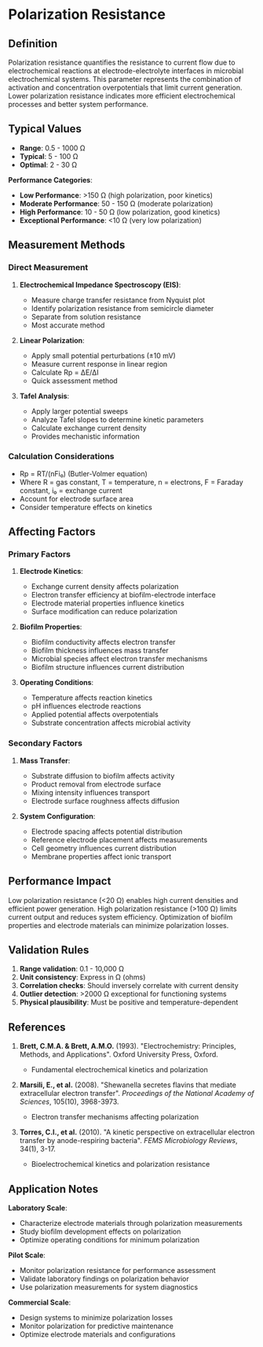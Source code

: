 <!--
Parameter ID: polarization_resistance
Category: electrical
Generated: 2025-01-17T12:04:00.000Z
-->

# Polarization Resistance

## Definition

Polarization resistance quantifies the resistance to current flow due to
electrochemical reactions at electrode-electrolyte interfaces in microbial
electrochemical systems. This parameter represents the combination of activation
and concentration overpotentials that limit current generation. Lower
polarization resistance indicates more efficient electrochemical processes and
better system performance.

## Typical Values

- **Range**: 0.5 - 1000 Ω
- **Typical**: 5 - 100 Ω
- **Optimal**: 2 - 30 Ω

**Performance Categories**:

- **Low Performance**: >150 Ω (high polarization, poor kinetics)
- **Moderate Performance**: 50 - 150 Ω (moderate polarization)
- **High Performance**: 10 - 50 Ω (low polarization, good kinetics)
- **Exceptional Performance**: <10 Ω (very low polarization)

## Measurement Methods

### Direct Measurement

1. **Electrochemical Impedance Spectroscopy (EIS)**:
   - Measure charge transfer resistance from Nyquist plot
   - Identify polarization resistance from semicircle diameter
   - Separate from solution resistance
   - Most accurate method

2. **Linear Polarization**:
   - Apply small potential perturbations (±10 mV)
   - Measure current response in linear region
   - Calculate Rp = ΔE/ΔI
   - Quick assessment method

3. **Tafel Analysis**:
   - Apply larger potential sweeps
   - Analyze Tafel slopes to determine kinetic parameters
   - Calculate exchange current density
   - Provides mechanistic information

### Calculation Considerations

- Rp = RT/(nFi₀) (Butler-Volmer equation)
- Where R = gas constant, T = temperature, n = electrons, F = Faraday constant,
  i₀ = exchange current
- Account for electrode surface area
- Consider temperature effects on kinetics

## Affecting Factors

### Primary Factors

1. **Electrode Kinetics**:
   - Exchange current density affects polarization
   - Electron transfer efficiency at biofilm-electrode interface
   - Electrode material properties influence kinetics
   - Surface modification can reduce polarization

2. **Biofilm Properties**:
   - Biofilm conductivity affects electron transfer
   - Biofilm thickness influences mass transfer
   - Microbial species affect electron transfer mechanisms
   - Biofilm structure influences current distribution

3. **Operating Conditions**:
   - Temperature affects reaction kinetics
   - pH influences electrode reactions
   - Applied potential affects overpotentials
   - Substrate concentration affects microbial activity

### Secondary Factors

1. **Mass Transfer**:
   - Substrate diffusion to biofilm affects activity
   - Product removal from electrode surface
   - Mixing intensity influences transport
   - Electrode surface roughness affects diffusion

2. **System Configuration**:
   - Electrode spacing affects potential distribution
   - Reference electrode placement affects measurements
   - Cell geometry influences current distribution
   - Membrane properties affect ionic transport

## Performance Impact

Low polarization resistance (<20 Ω) enables high current densities and efficient
power generation. High polarization resistance (>100 Ω) limits current output
and reduces system efficiency. Optimization of biofilm properties and electrode
materials can minimize polarization losses.

## Validation Rules

1. **Range validation**: 0.1 - 10,000 Ω
2. **Unit consistency**: Express in Ω (ohms)
3. **Correlation checks**: Should inversely correlate with current density
4. **Outlier detection**: >2000 Ω exceptional for functioning systems
5. **Physical plausibility**: Must be positive and temperature-dependent

## References

1. **Brett, C.M.A. & Brett, A.M.O.** (1993). "Electrochemistry: Principles,
   Methods, and Applications". Oxford University Press, Oxford.
   - Fundamental electrochemical kinetics and polarization

2. **Marsili, E., et al.** (2008). "Shewanella secretes flavins that mediate
   extracellular electron transfer". _Proceedings of the National Academy of
   Sciences_, 105(10), 3968-3973.
   - Electron transfer mechanisms affecting polarization

3. **Torres, C.I., et al.** (2010). "A kinetic perspective on extracellular
   electron transfer by anode-respiring bacteria". _FEMS Microbiology Reviews_,
   34(1), 3-17.
   - Bioelectrochemical kinetics and polarization resistance

## Application Notes

**Laboratory Scale**:

- Characterize electrode materials through polarization measurements
- Study biofilm development effects on polarization
- Optimize operating conditions for minimum polarization

**Pilot Scale**:

- Monitor polarization resistance for performance assessment
- Validate laboratory findings on polarization behavior
- Use polarization measurements for system diagnostics

**Commercial Scale**:

- Design systems to minimize polarization losses
- Monitor polarization for predictive maintenance
- Optimize electrode materials and configurations
